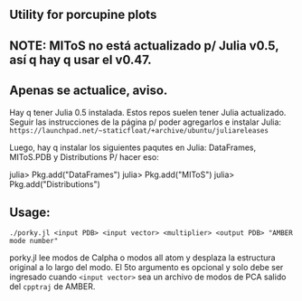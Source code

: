 Utility for porcupine plots
---------

NOTE: MIToS no está actualizado p/ Julia v0.5, así q hay q usar el v0.47.
---
Apenas se actualice, aviso.
---
Hay q tener Julia 0.5 instalada. Estos repos suelen tener Julia actualizado.
Seguir las instrucciones de la página p/ poder agregarlos e instalar Julia:
`https://launchpad.net/~staticfloat/+archive/ubuntu/juliareleases`

Luego, hay q instalar los siguientes paqutes en Julia: DataFrames, MIToS.PDB y Distributions
P/ hacer eso:

julia> Pkg.add("DataFrames")
julia> Pkg.add("MIToS")
julia> Pkg.add("Distributions")


Usage:
---
`./porky.jl <input PDB> <input vector> <multiplier> <output PDB> "AMBER mode number"`

porky.jl lee modos de Calpha o modos all atom y desplaza la estructura original
a lo largo del modo. El 5to argumento es opcional y solo debe ser ingresado
cuando `<input vector>` sea un archivo de modos de PCA salido del `cpptraj` de
AMBER.
